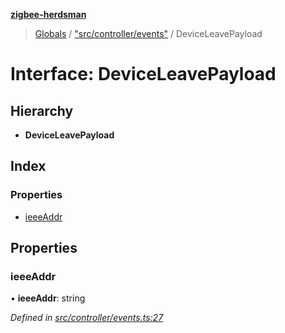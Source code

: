 **[zigbee-herdsman](../README.md)**

> [Globals](../README.md) / ["src/controller/events"](../modules/_src_controller_events_.md) / DeviceLeavePayload

# Interface: DeviceLeavePayload

## Hierarchy

* **DeviceLeavePayload**

## Index

### Properties

* [ieeeAddr](_src_controller_events_.deviceleavepayload.md#ieeeaddr)

## Properties

### ieeeAddr

•  **ieeeAddr**: string

*Defined in [src/controller/events.ts:27](https://github.com/GrandeurSmart/gza-core/blob/master/src/src/controller/events.ts#L27)*
